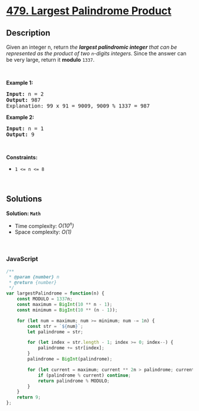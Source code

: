 # [479. Largest Palindrome Product](https://leetcode.com/problems/largest-palindrome-product)

## Description

<div class="elfjS" data-track-load="description_content"><p>Given an integer n, return <em>the <strong>largest palindromic integer</strong> that can be represented as the product of two <code>n</code>-digits integers</em>. Since the answer can be very large, return it <strong>modulo</strong> <code>1337</code>.</p>

<p>&nbsp;</p>
<p><strong class="example">Example 1:</strong></p>

<pre><strong>Input:</strong> n = 2
<strong>Output:</strong> 987
Explanation: 99 x 91 = 9009, 9009 % 1337 = 987
</pre>

<p><strong class="example">Example 2:</strong></p>

<pre><strong>Input:</strong> n = 1
<strong>Output:</strong> 9
</pre>

<p>&nbsp;</p>
<p><strong>Constraints:</strong></p>

<ul>
	<li><code>1 &lt;= n &lt;= 8</code></li>
</ul>
</div>

<p>&nbsp;</p>

## Solutions

**Solution: `Math`**
- Time complexity: <em>O(10<sup>n</sup>)</em>
- Space complexity: <em>O(1)</em>

<p>&nbsp;</p>

### **JavaScript**

```js
/**
 * @param {number} n
 * @return {number}
 */
var largestPalindrome = function(n) {
    const MODULO = 1337n;
    const maximum = BigInt(10 ** n - 1);
    const minimum = BigInt(10 ** (n - 1));

    for (let num = maximum; num >= minimum; num -= 1n) {
        const str = `${num}`;
        let palindrome = str;

        for (let index = str.length - 1; index >= 0; index--) {
            palindrome += str[index];
        }
        palindrome = BigInt(palindrome);

        for (let current = maximum; current ** 2n > palindrome; current -= 1n) {
            if (palindrome % current) continue;
            return palindrome % MODULO;
        }
    }
    return 9;
};
```
